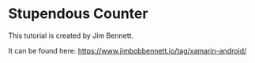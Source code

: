 # Stupendous Counter

This tutorial is created by Jim Bennett.

It can be found here: https://www.jimbobbennett.io/tag/xamarin-android/
